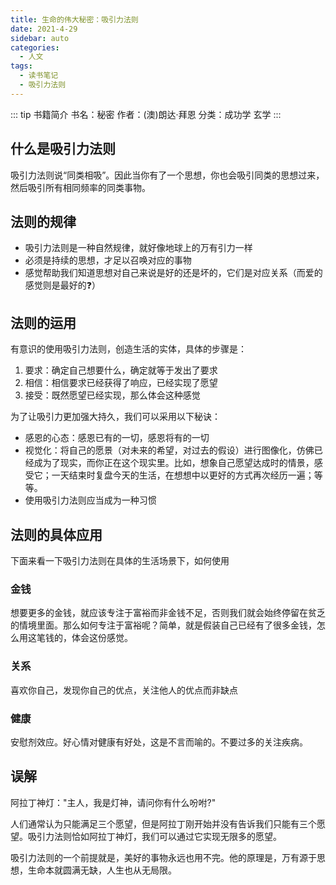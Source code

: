 ```yaml
---
title: 生命的伟大秘密：吸引力法则
date: 2021-4-29
sidebar: auto
categories:
  - 人文
tags:
  - 读书笔记
  - 吸引力法则
---
```


::: tip 书籍简介
书名：秘密
作者：(澳)朗达·拜恩
分类：成功学 玄学
:::
<!-- more -->

## 什么是吸引力法则
吸引力法则说“同类相吸”。因此当你有了一个思想，你也会吸引同类的思想过来，然后吸引所有相同频率的同类事物。

## 法则的规律
* 吸引力法则是一种自然规律，就好像地球上的万有引力一样
* 必须是持续的思想，才足以召唤对应的事物
* 感觉帮助我们知道思想对自己来说是好的还是坏的，它们是对应关系（而爱的感觉则是最好的❓）

## 法则的运用
有意识的使用吸引力法则，创造生活的实体，具体的步骤是：

1. 要求：确定自己想要什么，确定就等于发出了要求
2. 相信：相信要求已经获得了响应，已经实现了愿望
3. 接受：既然愿望已经实现，那么体会这种感觉

为了让吸引力更加强大持久，我们可以采用以下秘诀：

* 感恩的心态：感恩已有的一切，感恩将有的一切
* 视觉化：将自己的愿景（对未来的希望，对过去的假设）进行图像化，仿佛已经成为了现实，而你正在这个现实里。比如，想象自己愿望达成时的情景，感受它；一天结束时复盘今天的生活，在想想中以更好的方式再次经历一遍；等等。
* 使用吸引力法则应当成为一种习惯


## 法则的具体应用

下面来看一下吸引力法则在具体的生活场景下，如何使用

### 金钱

想要更多的金钱，就应该专注于富裕而非金钱不足，否则我们就会始终停留在贫乏的情境里面。那么如何专注于富裕呢？简单，就是假装自己已经有了很多金钱，怎么用这笔钱的，体会这份感觉。

### 关系

喜欢你自己，发现你自己的优点，关注他人的优点而非缺点

### 健康

安慰剂效应。好心情对健康有好处，这是不言而喻的。不要过多的关注疾病。

## 误解

阿拉丁神灯："主人，我是灯神，请问你有什么吩咐?"

人们通常认为只能满足三个愿望，但是阿拉丁刚开始并没有告诉我们只能有三个愿望。吸引力法则恰如阿拉丁神灯，我们可以通过它实现无限多的愿望。

吸引力法则的一个前提就是，美好的事物永远也用不完。他的原理是，万有源于思想，生命本就圆满无缺，人生也从无局限。
